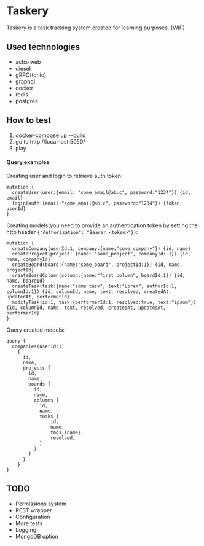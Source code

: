 # Taskery

Taskery is a task tracking system created for learning purposes. (WIP)

## Used technologies 

- actix-web
- diesel
- gRPC(tonic)
- graphql
- docker
- redis
- postgres

## How to test

1. docker-compose up --build
2. go to http://localhost:5050/
3. play

#### Query examples

Creating user and login to retrieve auth token:
```
mutation {
  createUser(user:{email: "some_email@ab.c", password:"1234"}) {id, email}
  login(auth:{email:"some_email@ab.c", password:"1234"}) {token, userId}
}
```
Creating models(you need to provide an authentication token by setting the http header `{"Authorization": "Bearer <token>"})`:
```
mutation {
  createCompany(userId:1, company:{name:"some_company"}) {id, name}
  createProject(project: {name: "some_project", companyId: 1}) {id, name, companyId}
  createBoard(board:{name:"some_board", projectId:1}) {id, name, projectId}
  createBoardColumn(column:{name:"first column", boardId:1}) {id, name, boardId}
  createTask(task:{name:"some task", text:"Lorem", authorId:1, columnId:1}) {id, columnId, name, text, resolved, createdAt, updatedAt, performerId}
  modifyTask(id:1, task:{performerId:1, resolved:true, text:"ipsum"}) {id, columnId, name, text, resolved, createdAt, updatedAt, performerId}
}
```
Query created models: 
```
query {
  companies(userId:1)
    {
      id, 
      name, 
      projects {
        id, 
        name, 
        boards {
          id,
          name, 
          columns {
            id, 
            name, 
            tasks {
                id,
                name, 
                tags {name},
                resolved,
            }
          }
        }
      }
    }  
}
```


## TODO

- Permissions system
- REST wrapper
- Configuration
- More tests
- Logging
- MongoDB option